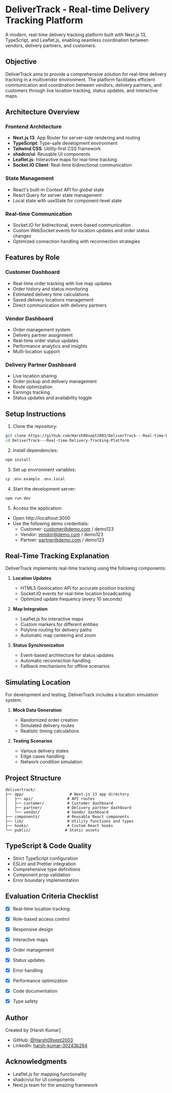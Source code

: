 # DeliverTrack - Real-time Delivery Tracking Platform

A modern, real-time delivery tracking platform built with Next.js 13, TypeScript, and Leaflet.js, enabling seamless coordination between vendors, delivery partners, and customers.

## Objective

DeliverTrack aims to provide a comprehensive solution for real-time delivery tracking in a multivendor environment. The platform facilitates efficient communication and coordination between vendors, delivery partners, and customers through live location tracking, status updates, and interactive maps.

## Architecture Overview

### Frontend Architecture
- **Next.js 13**: App Router for server-side rendering and routing
- **TypeScript**: Type-safe development environment
- **Tailwind CSS**: Utility-first CSS framework
- **shadcn/ui**: Reusable UI components
- **Leaflet.js**: Interactive maps for real-time tracking
- **Socket.IO Client**: Real-time bidirectional communication

### State Management
- React's built-in Context API for global state
- React Query for server state management
- Local state with useState for component-level state

### Real-time Communication
- Socket.IO for bidirectional, event-based communication
- Custom WebSocket events for location updates and order status changes
- Optimized connection handling with reconnection strategies

## Features by Role

### Customer Dashboard
- Real-time order tracking with live map updates
- Order history and status monitoring
- Estimated delivery time calculations
- Saved delivery locations management
- Direct communication with delivery partners

### Vendor Dashboard
- Order management system
- Delivery partner assignment
- Real-time order status updates
- Performance analytics and insights
- Multi-location support

### Delivery Partner Dashboard
- Live location sharing
- Order pickup and delivery management
- Route optimization
- Earnings tracking
- Status updates and availability toggle

## Setup Instructions

1. Clone the repository:
```bash
git clone https://github.com/Harsh09sept2003/DeliverTrack---Real-time-Delivery-Tracking-Platform.git
cd DeliverTrack---Real-time-Delivery-Tracking-Platform
```

2. Install dependencies:
```bash
npm install
```

3. Set up environment variables:
```bash
cp .env.example .env.local
```

4. Start the development server:
```bash
npm run dev
```

5. Access the application:
- Open http://localhost:3000
- Use the following demo credentials:
  - Customer: customer@demo.com / demo123
  - Vendor: vendor@demo.com / demo123
  - Partner: partner@demo.com / demo123

## Real-Time Tracking Explanation

DeliverTrack implements real-time tracking using the following components:

1. **Location Updates**
   - HTML5 Geolocation API for accurate position tracking
   - Socket.IO events for real-time location broadcasting
   - Optimized update frequency (every 10 seconds)

2. **Map Integration**
   - Leaflet.js for interactive maps
   - Custom markers for different entities
   - Polyline routing for delivery paths
   - Automatic map centering and zoom

3. **Status Synchronization**
   - Event-based architecture for status updates
   - Automatic reconnection handling
   - Fallback mechanisms for offline scenarios

## Simulating Location

For development and testing, DeliverTrack includes a location simulation system:

1. **Mock Data Generation**
   - Randomized order creation
   - Simulated delivery routes
   - Realistic timing calculations

2. **Testing Scenarios**
   - Various delivery states
   - Edge cases handling
   - Network condition simulation

## Project Structure

```
delivertrack/
├── app/                    # Next.js 13 app directory
│   ├── api/               # API routes
│   ├── customer/          # Customer dashboard
│   ├── partner/           # Delivery partner dashboard
│   └── vendor/            # Vendor dashboard
├── components/            # Reusable React components
├── lib/                   # Utility functions and types
├── hooks/                 # Custom React hooks
└── public/               # Static assets
```

## TypeScript & Code Quality

- Strict TypeScript configuration
- ESLint and Prettier integration
- Comprehensive type definitions
- Component prop validation
- Error boundary implementation

## Evaluation Criteria Checklist

- [x] Real-time location tracking
- [x] Role-based access control
- [x] Responsive design
- [x] Interactive maps
- [x] Order management
- [x] Status updates
- [x] Error handling
- [x] Performance optimization
- [x] Code documentation
- [x] Type safety


## Author

Created by [Harsh Kumar]
- GitHub: [@Harsh09sept2003](https://github.com/Harsh09sept2003)
- LinkedIn: [harsh-kumar-30243b264](https://www.linkedin.com/in/harsh-kumar-30243b264/)

## Acknowledgments

- Leaflet.js for mapping functionality
- shadcn/ui for UI components
- Next.js team for the amazing framework
